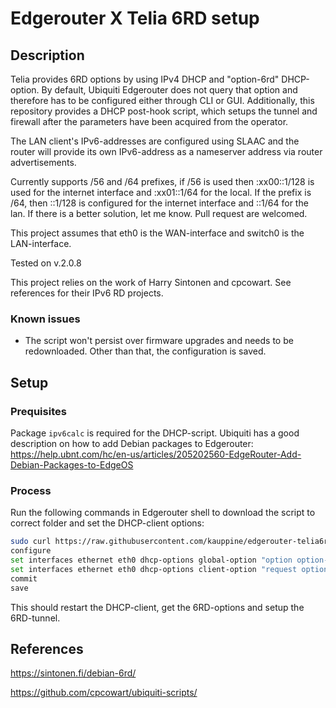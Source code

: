 # Edgerouter X Telia 6RD setup

## Description

Telia provides 6RD options by using IPv4 DHCP and "option-6rd" DHCP-option. By default, Ubiquiti Edgerouter does not query that option and therefore has to be configured either through CLI or GUI.
Additionally, this repository provides a DHCP post-hook script, which setups the tunnel and firewall after the parameters have been acquired from the operator.

The LAN client's IPv6-addresses are configured using SLAAC and the router will provide its own IPv6-address as a nameserver address via router advertisements.

Currently supports /56 and /64 prefixes, if /56 is used then :xx00::1/128 is used for the internet interface and :xx01::1/64 for the local. If the prefix is /64, then ::1/128 is configured for the internet interface and ::1/64 for the lan.
If there is a better solution, let me know. Pull request are welcomed.

This project assumes that eth0 is the WAN-interface and switch0 is the LAN-interface.

Tested on v.2.0.8

This project relies on the work of Harry Sintonen and cpcowart. See references for their IPv6 RD projects.

### Known issues

* The script won't persist over firmware upgrades and needs to be redownloaded. Other than that, the configuration is saved.

## Setup

### Prequisites

Package ```ipv6calc``` is required for the DHCP-script.
Ubiquiti has a good description on how to add Debian packages to Edgerouter:
<https://help.ubnt.com/hc/en-us/articles/205202560-EdgeRouter-Add-Debian-Packages-to-EdgeOS>

### Process

Run the following commands in Edgerouter shell to download the script to correct folder and set the DHCP-client options:

```bash
sudo curl https://raw.githubusercontent.com/kauppine/edgerouter-telia6rd/master/option-6rd.sh -o /etc/dhcp3/dhclient-exit-hooks.d/option-6rd
configure
set interfaces ethernet eth0 dhcp-options global-option "option option-6rd code 212 = { integer 8, integer 8, integer 16, integer 16, integer 16, integer 16, integer 16, integer 16, integer 16, integer 16, array of ip-address };"
set interfaces ethernet eth0 dhcp-options client-option "request option-6rd;"
commit
save
```

This should restart the DHCP-client, get the 6RD-options and setup the 6RD-tunnel.

## References

<https://sintonen.fi/debian-6rd/>

<https://github.com/cpcowart/ubiquiti-scripts/>
